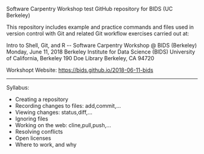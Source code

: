 Software Carpentry Workshop test GitHub repository for BIDS (UC Berkeley)

This repository includes example and practice commands and files used in version
control with Git and related Git workflow exercises carried out at:

Intro to Shell, Git, and R -- Software Carpentry Workshop @ BIDS (Berkeley)
Monday, June 11, 2018
Berkeley Institute for Data Science (BIDS)
University of California, Berkeley
190 Doe Library
Berkeley, CA 94720

Workshopt Website: https://bids.github.io/2018-06-11-bids

---------

Syllabus:

* Creating a repository
* Recording changes to files: add,commit,...
* Viewing changes: status,diff,...
* Ignoring files
* Working on the web: cline,pull,push,...
* Resolving conflicts
* Open licenses
* Where to work, and why

